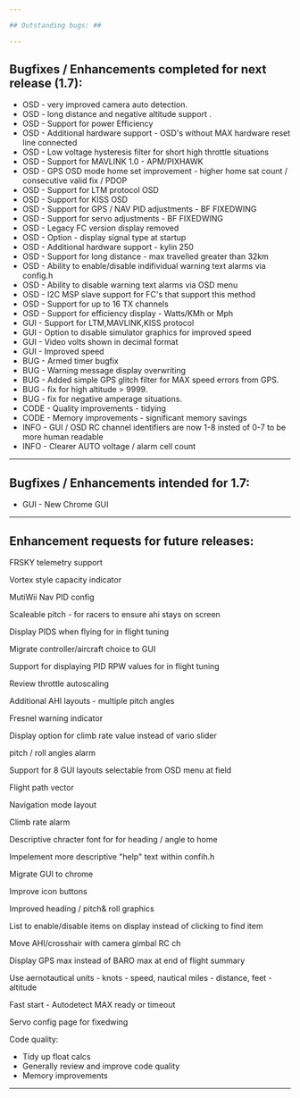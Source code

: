 ```yaml
---

## Outstanding bugs: ##

---
```


## Bugfixes / Enhancements completed for next release (1.7): ##
 * OSD    - very improved camera auto detection.  
 * OSD    - long distance and negative altitude support .  
 * OSD    - Support for power Efficiency 
 * OSD    - Additional hardware support - OSD's without MAX hardware reset line connected 
 * OSD    - Low voltage hysteresis filter for short high throttle situations  
 * OSD    - Support for MAVLINK 1.0 - APM/PIXHAWK 
 * OSD    - GPS OSD mode home set improvement - higher home sat count / consecutive valid fix / PDOP
 * OSD    - Support for LTM protocol OSD
 * OSD    - Support for KISS OSD
 * OSD    - Support for GPS / NAV PID adjustments - BF FIXEDWING
 * OSD    - Support for servo adjustments - BF FIXEDWING
 * OSD    - Legacy FC version display removed
 * OSD    - Option - display signal type at startup
 * OSD    - Additional hardware support - kylin 250
 * OSD    - Support for long distance - max travelled greater than 32km
 * OSD    - Ability to enable/disable indifividual warning text alarms via config.h
 * OSD    - Ability to disable warning text alarms via OSD menu 
 * OSD    - I2C MSP slave support for FC's that support this method
 * OSD    - Support for up to 16 TX channels
 * OSD    - Support for efficiency display - Watts/KMh or Mph
 * GUI    - Support for LTM,MAVLINK,KISS protocol
 * GUI    - Option to disable simulator graphics for improved speed
 * GUI    - Video volts shown in decimal format
 * GUI    - Improved speed
 * BUG    - Armed timer bugfix
 * BUG    - Warning message display overwriting
 * BUG    - Added simple GPS glitch filter for MAX speed errors from GPS.
 * BUG    - fix for high altitude > 9999.
 * BUG    - fix for negative amperage situations.
 * CODE   - Quality improvements - tidying 
 * CODE   - Memory improvements - significant memory savings 
 * INFO   - GUI / OSD RC channel identifiers are now 1-8 insted of 0-7 to be more human readable
 * INFO   - Clearer AUTO voltage / alarm  cell count 

---

## Bugfixes / Enhancements intended for 1.7: ##

 * GUI    - New Chrome GUI

---

## Enhancement requests for future releases: ##

FRSKY telemetry support 

Vortex style capacity indicator

MutiWii Nav PID config

Scaleable pitch - for racers to ensure ahi stays on screen

Display PIDS when flying for in flight tuning

Migrate controller/aircraft choice to GUI

Support for displaying PID RPW values for in flight tuning

Review throttle autoscaling

Additional AHI layouts - multiple pitch angles

Fresnel warning indicator

Display option for climb rate value instead of vario slider

pitch / roll angles alarm

Support for 8 GUI layouts selectable from OSD menu at field

Flight path vector

Navigation mode layout

Climb rate alarm

Descriptive chracter font for for heading / angle to home

Impelement more descriptive "help" text within confih.h

Migrate GUI to chrome

Improve icon buttons

Improved heading / pitch& roll graphics 

List to enable/disable items on display instead of clicking to find item

Move AHI/crosshair with camera gimbal RC ch

Display GPS max instead of BARO max at end of flight summary

Use aernotautical units - knots - speed, nautical miles - distance, feet - altitude

Fast start - Autodetect MAX ready or timeout

Servo config page for fixedwing



Code quality:

 - Tidy up float calcs
 - Generally review and improve code quality
 - Memory improvements
 
---
 









